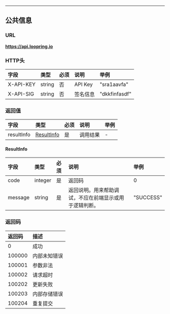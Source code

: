 ---

## 公共信息

### URL

**https://api.loopring.io**

### HTTP头

| 字段 |  类型 | 必须 | 说明 | 举例 |
| :---- | :---- | :---- |   :----   |  :--- |
| X-API-KEY | string | 否 | API Key | "sra1aavfa" |
| X-API-SIG | string | 否 | 签名信息 | "dkkfinfasdf" |

### 返回值

| 字段 |  类型 | 必须 | 说明 | 举例 |
| :---- | :---- | :---- | :---- | :---- |
| resultInfo | <a href="#ResultInfo">ResultInfo</a> | 是 | 调用结果 | - |

#### ResultInfo
<span id="ResultInfo"></span>

| 字段 |  类型 | 必须 | 说明 | 举例 |
| :---- | :---- | :---- |   :----   |  :--- |
| code | integer | 是 | 返回码 | 0 |
| message | string | 是 | 返回说明。用来帮助调试，不应在前端显示或用于逻辑判断。 | "SUCCESS" |


### 返回码
| 返回码 | 描述 |
| :---- | :---- |
| 0 | 成功 |
| 100000 | 内部未知错误 |
| 100001 | 参数非法 |
| 100002 | 请求超时 |
| 100202 | 更新失败 |
| 100203 | 内部存储错误 |
| 100204 | 重复提交 |
